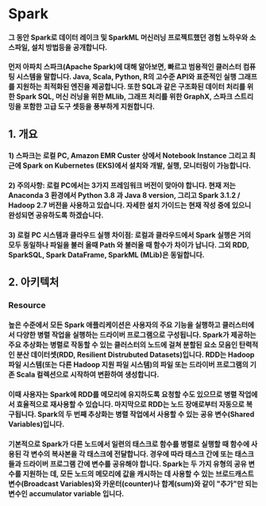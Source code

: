 # Spark

#### 그 동안 Spark로 데이터 레이크 및 SparkML 머신러닝 프로젝트했던 경험 노하우와 소스파일, 설치 방법등을 공개합니다. 
#### 먼저 아파치 스파크(Apache Spark)에 대해 알아보면, 빠르고 범용적인 클러스터 컴퓨팅 시스템을 말합니다. Java, Scala, Python, R의 고수준 API와 표준적인 실행 그래프를 지원하는 최적화된 엔진을 제공합니다. 또한 SQL과 같은 구조화된 데이터 처리를 위한 Spark SQL, 머신 러닝을 위한 MLlib, 그래프 처리를 위한 GraphX, 스파크 스트리밍을 포함한 고급 도구 셋등을 풍부하게 지원합니다.

## 1. 개요
####  1) 스파크는 로컬 PC, Amazon EMR Custer 상에서 Notebook Instance 그리고 최근에 Spark on Kubernetes (EKS)에서 설치와 개발, 실행, 모니터링이 가능합니다.  
####  2) 주의사항: 로컬 PC에서는 3가지 프레임워크 버전이 맞아야 합니다. 현재 저는 Anaconda 3 환경에서 Python 3.8 과 Java 8 version, 그리고 Spark 3.1.2 / Hadoop 2.7 버전을 사용하고 있습니다. 자세한 설치 가이드는 현재 작성 중에 있으니 완성되면 공유하도록 하겠습니다.
####  3) 로컬 PC 시스템과 클라우드 실행 차이점: 로컬과 클라우드에서 Spark 실행은 거의 모두 동일하나 파일을 불러 올때 Path 와 불러올 때 함수가 차이가 납니다. 그외 RDD, SparkSQL, Spark DataFrame, SparkML (MLib)은 동일합니다.
####  

## 2. 아키텍처 

### Resource 

#### 높은 수준에서 모든 Spark 애플리케이션은 사용자의 주요 기능을 실행하고 클러스터에서 다양한 병렬 작업을 실행하는 드라이버 프로그램으로 구성됩니다. Spark가 제공하는 주요 추상화는 병렬로 작동할 수 있는 클러스터의 노드에 걸쳐 분할된 요소 모음인 탄력적인 분산 데이터셋(RDD, Resilient Distrubuted Datasets)입니다. RDD는 Hadoop 파일 시스템(또는 다른 Hadoop 지원 파일 시스템)의 파일 또는 드라이버 프로그램의 기존 Scala 컬렉션으로 시작하여 변환하여 생성합니다. 
#### 이때 사용자는 Spark에 RDD를 메모리에 유지하도록 요청할 수도 있으므로 병렬 작업에서 효율적으로 재사용할 수 있습니다. 마지막으로 RDD는 노드 장애로부터 자동으로 복구됩니다. Spark의 두 번째 추상화는 병렬 작업에서 사용할 수 있는 공유 변수(Shared Variables)입니다. 
#### 기본적으로 Spark가 다른 노드에서 일련의 태스크로 함수를 병렬로 실행할 때 함수에 사용된 각 변수의 복사본을 각 태스크에 전달합니다. 경우에 따라 태스크 간에 또는 태스크들과 드라이버 프로그램 간에 변수를 공유해야 합니다. Spark는 두 가지 유형의 공유 변수를 지원하는 데, 모든 노드의 메모리에 값을 캐시하는 데 사용할 수 있는 브로드캐스트 변수(Broadcast Variables)와 카운터(counter)나 합계(sum)와 같이 "추가"만 되는 변수인 accumulator variable 입니다.
